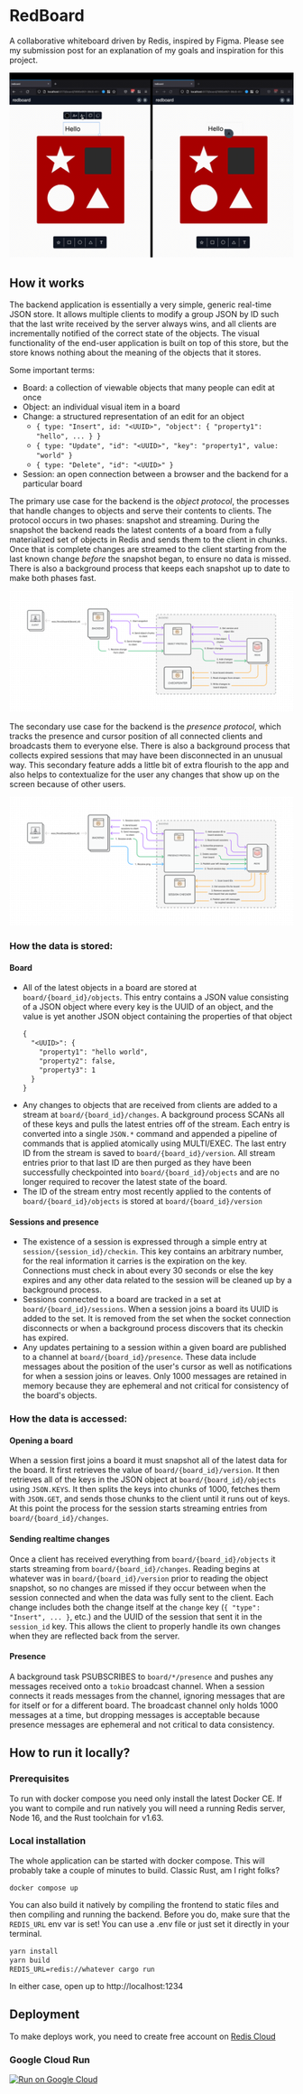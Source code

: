 # RedBoard

A collaborative whiteboard driven by Redis, inspired by Figma. Please see my submission post for an
explanation of my goals and inspiration for this project.

![Very short demo of application behavior](/docs/demo.gif)

## How it works

The backend application is essentially a very simple, generic real-time JSON store. It allows
multiple clients to modify a group JSON by ID such that the last write received by the server always
wins, and all clients are incrementally notified of the correct state of the objects. The visual
functionality of the end-user application is built on top of this store, but the store knows nothing
about the meaning of the objects that it stores.


Some important terms:

- Board: a collection of viewable objects that many people can edit at once
- Object: an individual visual item in a board
- Change: a structured representation of an edit for an object
  - `{ type: "Insert", id: "<UUID>", "object": { "property1": "hello", ... } }`
  - `{ type: "Update", "id": "<UUID>", "key": "property1", value: "world" }`
  - `{ type: "Delete", "id": "<UUID>" }`
- Session: an open connection between a browser and the backend for a particular board

The primary use case for the backend is the _object protocol_, the processes that handle changes to
objects and serve their contents to clients. The protocol occurs in two phases: snapshot and
streaming. During the snapshot the backend reads the latest contents of a board from a fully
materialized set of objects in Redis and sends them to the client in chunks. Once that is complete
changes are streamed to the client starting from the last known change _before_ the snapshot began,
to ensure no data is missed. There is also a background process that keeps each snapshot up to date
to make both phases fast.

![object protocol diagram](/docs/object_protocol.png)

The secondary use case for the backend is the _presence protocol_, which tracks the presence and
cursor position of all connected clients and broadcasts them to everyone else. There is also a
background process that collects expired sessions that may have been disconnected in an unusual way.
This secondary feature adds a little bit of extra flourish to the app and also helps to
contextualize for the user any changes that show up on the screen because of other users.

![presence protocol diagram](/docs/presence_protocol.png)

### How the data is stored:

#### Board

- All of the latest objects in a board are stored at `board/{board_id}/objects`. This entry
  contains a JSON value consisting of a JSON object where every key is the UUID of an object, and
  the value is yet another JSON object containing the properties of that object
  ```
  {
    "<UUID>": {
      "property1": "hello world",
      "property2": false,
      "property3": 1
    }
  }
  ```
- Any changes to objects that are received from clients are added to a stream at
  `board/{board_id}/changes`. A background process SCANs all of these keys and pulls the latest
  entries off of the stream. Each entry is converted into a single `JSON.*` command and appended
  a pipeline of commands that is applied atomically using MULTI/EXEC. The last entry ID from the
  stream is saved to `board/{board_id}/version`. All stream entries prior to that last ID are then
  purged as they have been successfully checkpointed into `board/{board_id}/objects` and are no
  longer required to recover the latest state of the board.
- The ID of the stream entry most recently applied to the contents of `board/{board_id}/objects`
  is stored at `board/{board_id}/version`

#### Sessions and presence

- The existence of a session is expressed through a simple entry at
  `session/{session_id}/checkin`. This key contains an arbitrary number, for the real information
  it carries is the expiration on the key. Connections must check in about every 30 seconds or
  else the key expires and any other data related to the session will be cleaned up by a
  background process.
- Sessions connected to a board are tracked in a set at `board/{board_id}/sessions`. When a
  session joins a board its UUID is added to the set. It is removed from the set when the socket
  connection disconnects or when a background process discovers that its checkin has expired.
- Any updates pertaining to a session within a given board are published to a channel at
  `board/{board_id}/presence`. These data include messages about the position of the user's cursor
  as well as notifications for when a session joins or leaves. Only 1000 messages are retained in
  memory because they are ephemeral and not critical for consistency of the board's objects.

### How the data is accessed:

#### Opening a board

When a session first joins a board it must snapshot all of the latest data for the board. It first
retrieves the value of `board/{board_id}/version`. It then retrieves all of the keys in the JSON
object at `board/{board_id}/objects` using `JSON.KEYS`. It then splits the keys into chunks of 1000,
fetches them with `JSON.GET`, and sends those chunks to the client until it runs out of keys.
At this point the process for the session starts streaming entries from `board/{board_id}/changes`.

#### Sending realtime changes

Once a client has received everything from `board/{board_id}/objects` it starts streaming from
`board/{board_id}/changes`. Reading begins at whatever was in `board/{board_id}/version` prior to
reading the object snapshot, so no changes are missed if they occur between when the session
connected and when the data was fully sent to the client. Each change includes both the change
itself at the `change` key (`{ "type": "Insert", ... }`, etc.) and the UUID of the session that sent
it in the `session_id` key. This allows the client to properly handle its own changes when they are
reflected back from the server.

#### Presence

A background task PSUBSCRIBES to `board/*/presence` and pushes any messages received onto a `tokio`
broadcast channel. When a session connects it reads messages from the channel, ignoring
messages that are for itself or for a different board. The broadcast channel only holds 1000
messages at a time, but dropping messages is acceptable because presence messages are ephemeral and
not critical to data consistency.

## How to run it locally?

### Prerequisites

To run with docker compose you need only install the latest Docker CE. If you want to compile and
run natively you will need a running Redis server, Node 16, and the Rust toolchain for v1.63.

### Local installation

The whole application can be started with docker compose. This will probably take a couple of
minutes to build. Classic Rust, am I right folks?

```
docker compose up
```

You can also build it natively by compiling the frontend to static files and then compiling and
running the backend. Before you do, make sure that the `REDIS_URL` env var is set! You can use a
.env file or just set it directly in your terminal.

```
yarn install
yarn build
REDIS_URL=redis://whatever cargo run
```

In either case, open up to http://localhost:1234

## Deployment

To make deploys work, you need to create free account on [Redis Cloud](https://redis.info/try-free-dev-to)

### Google Cloud Run

[![Run on Google
Cloud](https://deploy.cloud.run/button.svg)](https://deploy.cloud.run/?git_repo=https://github.com/lukewestby/redboard.git)
